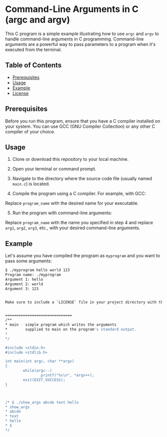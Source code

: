 # Command-Line Arguments in C (argc and argv)

This C program is a simple example illustrating how to use `argc` and `argv` to handle command-line arguments in C programming. Command-line arguments are a powerful way to pass parameters to a program when it's executed from the terminal.

## Table of Contents
- [Prerequisites](#prerequisites)
- [Usage](#usage)
- [Example](#example)
- [License](#license)

## Prerequisites

Before you run this program, ensure that you have a C compiler installed on your system. You can use GCC (GNU Compiler Collection) or any other C compiler of your choice.

## Usage

1. Clone or download this repository to your local machine.

2. Open your terminal or command prompt.

3. Navigate to the directory where the source code file (usually named `main.c`) is located.

4. Compile the program using a C compiler. For example, with GCC:


Replace `program_name` with the desired name for your executable.

5. Run the program with command-line arguments:


Replace `program_name` with the name you specified in step 4 and replace `arg1`, `arg2`, `arg3`, etc., with your desired command-line arguments.

## Example

Let's assume you have compiled the program as `myprogram` and you want to pass some arguments:

```bash
$ ./myprogram hello world 123
Program name: ./myprogram
Argument 1: hello
Argument 2: world
Argument 3: 123


Make sure to include a `LICENSE` file in your project directory with the appropriate license terms or replace the license section in the README with your preferred licensing information. Additionally, replace `main.c` and `program_name` with your actual source code file and the name you want to give to your executable.


==============================
/**
* main - simple program which writes the arguments
*        supplied to main on the program's standard output.
* 
*/

#include <stdio.h>
#include <stdlib.h>

int main(int argc, char **argv)
{
        while(argc--)
                printf("%s\n", *argv++);
        exit(EXIT_SUCCESS);
}



/* $ ./show_args abcde text hello
* show_args
* abcde
* text
* hello
* $
*/ 
